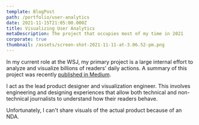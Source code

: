 ```yaml
---
template: BlogPost
path: /portfolio/user-analytics
date: 2021-11-15T21:05:00.000Z
title: Visualizing User Analytics
metaDescription: The project that occupies most of my time in 2021
corporate: true
thumbnail: /assets/screen-shot-2021-11-11-at-3.06.52-pm.png
---
```

In my current role at the WSJ, my primary project is a large internal effort to analyze and visualize billions of readers' daily actions. A summary of this project was recently [published in Medium](https://medium.com/the-wall-street-journal/the-story-behind-wsjs-new-data-pipeline-for-audience-analytics-c6aa32dabd3e).

I act as the lead product designer and visualization engineer. This involves engineering and designing experiences that allow both technical and non-technical journalists to understand how their readers behave.

Unfortunately, I can't share visuals of the actual product because of an NDA.